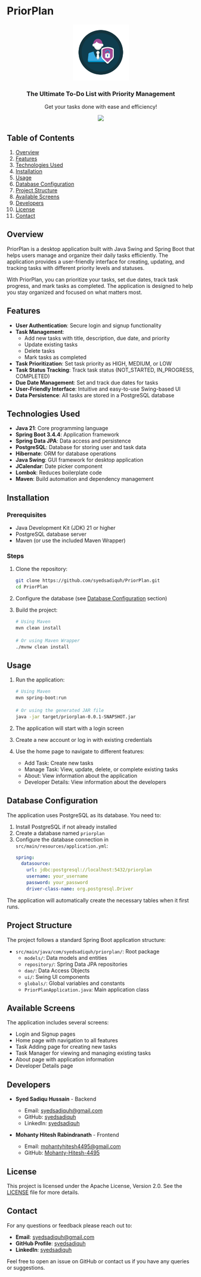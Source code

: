 # PriorPlan

<div align="center">
  <img src="src/main/resources/BackgroundImage/LoginIon.png" alt="PriorPlan Logo" width="150"/>
  <h3>The Ultimate To-Do List with Priority Management</h3>
  <p>Get your tasks done with ease and efficiency!</p>
</div>

<div align="center">
  <img src="https://skillicons.dev/icons?i=java,spring,postgresql,maven" />
</div>

## Table of Contents
1. [Overview](#overview)
2. [Features](#features)
3. [Technologies Used](#technologies-used)
4. [Installation](#installation)
5. [Usage](#usage)
6. [Database Configuration](#database-configuration)
7. [Project Structure](#project-structure)
8. [Available Screens](#Available-Screens)
9. [Developers](#developers)
10. [License](#license)
11. [Contact](#contact)

## Overview
PriorPlan is a desktop application built with Java Swing and Spring Boot that helps users manage and organize their daily tasks efficiently. The application provides a user-friendly interface for creating, updating, and tracking tasks with different priority levels and statuses.

With PriorPlan, you can prioritize your tasks, set due dates, track task progress, and mark tasks as completed. The application is designed to help you stay organized and focused on what matters most.

## Features
- **User Authentication**: Secure login and signup functionality
- **Task Management**:
  - Add new tasks with title, description, due date, and priority
  - Update existing tasks
  - Delete tasks
  - Mark tasks as completed
- **Task Prioritization**: Set task priority as HIGH, MEDIUM, or LOW
- **Task Status Tracking**: Track task status (NOT_STARTED, IN_PROGRESS, COMPLETED)
- **Due Date Management**: Set and track due dates for tasks
- **User-Friendly Interface**: Intuitive and easy-to-use Swing-based UI
- **Data Persistence**: All tasks are stored in a PostgreSQL database

## Technologies Used
- **Java 21**: Core programming language
- **Spring Boot 3.4.4**: Application framework
- **Spring Data JPA**: Data access and persistence
- **PostgreSQL**: Database for storing user and task data
- **Hibernate**: ORM for database operations
- **Java Swing**: GUI framework for desktop application
- **JCalendar**: Date picker component
- **Lombok**: Reduces boilerplate code
- **Maven**: Build automation and dependency management

## Installation
### Prerequisites
- Java Development Kit (JDK) 21 or higher
- PostgreSQL database server
- Maven (or use the included Maven Wrapper)

### Steps
1. Clone the repository:
   ```bash
   git clone https://github.com/syedsadiquh/PriorPlan.git
   cd PriorPlan
   ```

2. Configure the database (see [Database Configuration](#database-configuration) section)

3. Build the project:
   ```bash
   # Using Maven
   mvn clean install

   # Or using Maven Wrapper
   ./mvnw clean install
   ```

## Usage
1. Run the application:
   ```bash
   # Using Maven
   mvn spring-boot:run

   # Or using the generated JAR file
   java -jar target/priorplan-0.0.1-SNAPSHOT.jar
   ```

2. The application will start with a login screen
3. Create a new account or log in with existing credentials
4. Use the home page to navigate to different features:
   - Add Task: Create new tasks
   - Manage Task: View, update, delete, or complete existing tasks
   - About: View information about the application
   - Developer Details: View information about the developers

## Database Configuration
The application uses PostgreSQL as its database. You need to:

1. Install PostgreSQL if not already installed
2. Create a database named `priorplan`
3. Configure the database connection in `src/main/resources/application.yml`:
   ```yaml
   spring:
     datasource:
       url: jdbc:postgresql://localhost:5432/priorplan
       username: your_username
       password: your_password
       driver-class-name: org.postgresql.Driver
   ```

The application will automatically create the necessary tables when it first runs.

## Project Structure
The project follows a standard Spring Boot application structure:
- `src/main/java/com/syedsadiquh/priorplan/`: Root package
  - `models/`: Data models and entities
  - `repository/`: Spring Data JPA repositories
  - `dao/`: Data Access Objects
  - `ui/`: Swing UI components
  - `globals/`: Global variables and constants
  - `PriorPlanApplication.java`: Main application class

## Available Screens
The application includes several screens:
- Login and Signup pages
- Home page with navigation to all features
- Task Adding page for creating new tasks
- Task Manager for viewing and managing existing tasks
- About page with application information
- Developer Details page

## Developers
- **Syed Sadiqu Hussain** - Backend
  - Email: [syedsadiquh@gmail.com](mailto:syedsadiquh@gmail.com)
  - GitHub: [syedsadiquh](https://github.com/syedsadiquh)
  - LinkedIn: [syedsadiquh](https://www.linkedin.com/in/syedsadiquh)

- **Mohanty Hitesh Rabindranath** - Frontend
  - Email: [mohantyhitesh4495@gmail.com](mailto:mohantyhitesh4495@gmail.com)
  - GitHub: [Mohanty-Hitesh-4495](https://github.com/Mohanty-Hitesh-4495)

## License
This project is licensed under the Apache License, Version 2.0. See the [LICENSE](https://github.com/syedsadiquh/PriorPlan/blob/main/LICENSE) file for more details.

## Contact
For any questions or feedback please reach out to:

- **Email**: [syedsadiquh@gmail.com](mailto:syedsadiquh@gmail.com)
- **GitHub Profile**: [syedsadiquh](https://github.com/syedsadiquh)
- **LinkedIn**: [syedsadiquh](https://www.linkedin.com/in/syedsadiquh)

Feel free to open an issue on GitHub or contact us if you have any queries or suggestions.
